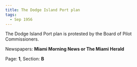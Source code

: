 ```yaml
---  
title: The Dodge Island Port plan  
tags:  
  - Sep 1956  
---  
```

  
The Dodge Island Port plan is protested by the Board of Pilot Commissioners.  
  
Newspapers: **Miami Morning News or The Miami Herald**  
  
Page: **1**, Section: **B** 
